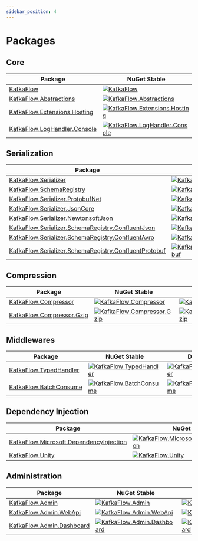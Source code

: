 ```yaml
---
sidebar_position: 4
---
```


# Packages

## Core

| Package                                                                                                            | NuGet Stable                                                                                                                                                                                      | Downloads                                                                                                                                                                                          |
| ------------------------------------------------------------------------------------------------------------------ | ------------------------------------------------------------------------------------------------------------------------------------------------------------------------------------------------- | -------------------------------------------------------------------------------------------------------------------------------------------------------------------------------------------------- |
| [KafkaFlow](https://www.nuget.org/packages/KafkaFlow/)                                                             | [![KafkaFlow](https://img.shields.io/nuget/v/KafkaFlow.svg)](https://www.nuget.org/packages/KafkaFlow/)                                                                                           | [![KafkaFlow](https://img.shields.io/nuget/dt/KafkaFlow.svg)](https://www.nuget.org/packages/KafkaFlow/)                                                                                           |
| [KafkaFlow.Abstractions](https://www.nuget.org/packages/KafkaFlow.Abstractions/)                                   | [![KafkaFlow.Abstractions](https://img.shields.io/nuget/v/KafkaFlow.Abstractions.svg)](https://www.nuget.org/packages/KafkaFlow.Abstractions/)                                                    | [![KafkaFlow](https://img.shields.io/nuget/dt/KafkaFlow.Abstractions.svg)](https://www.nuget.org/packages/KafkaFlow.Abstractions/)                                                                 |
| [KafkaFlow.Extensions.Hosting](https://www.nuget.org/packages/KafkaFlow.Extensions.Hosting/)                       | [![KafkaFlow.Extensions.Hosting](https://img.shields.io/nuget/v/KafkaFlow.Extensions.Hosting.svg)](https://www.nuget.org/packages/KafkaFlow.Extensions.Hosting/)                                  | [![KafkaFlow](https://img.shields.io/nuget/dt/KafkaFlow.Extensions.Hosting.svg)](https://www.nuget.org/packages/KafkaFlow.Extensions.Hosting/)                                                     |
| [KafkaFlow.LogHandler.Console](https://www.nuget.org/packages/KafkaFlow.LogHandler.Console/)                       | [![KafkaFlow.LogHandler.Console](https://img.shields.io/nuget/v/KafkaFlow.LogHandler.Console.svg)](https://www.nuget.org/packages/KafkaFlow.LogHandler.Console/)                                  | [![KafkaFlow.LogHandler.Console](https://img.shields.io/nuget/dt/KafkaFlow.LogHandler.Console.svg)](https://www.nuget.org/packages/KafkaFlow.LogHandler.Console/)                                  |

## Serialization

| Package                                                                                                                                              | NuGet Stable                                                                                                                                                                                                                                         | Downloads                                                                                                                                                                                                                                             |
| ---------------------------------------------------------------------------------------------------------------------------------------------------- | ---------------------------------------------------------------------------------------------------------------------------------------------------------------------------------------------------------------------------------------------------- | ----------------------------------------------------------------------------------------------------------------------------------------------------------------------------------------------------------------------------------------------------- |
| [KafkaFlow.Serializer](https://www.nuget.org/packages/KafkaFlow.Serializer/)                                                                         | [![KafkaFlow.Serializer](https://img.shields.io/nuget/v/KafkaFlow.Serializer.svg)](https://www.nuget.org/packages/KafkaFlow.Serializer/)                                                                                                             | [![KafkaFlow.Serializer](https://img.shields.io/nuget/dt/KafkaFlow.Serializer.svg)](https://www.nuget.org/packages/KafkaFlow.Serializer/)                                                                                                             |
| [KafkaFlow.SchemaRegistry](https://www.nuget.org/packages/KafkaFlow.SchemaRegistry/)                                                                 | [![KafkaFlow.SchemaRegistry](https://img.shields.io/nuget/v/KafkaFlow.SchemaRegistry.svg)](https://www.nuget.org/packages/KafkaFlow.SchemaRegistry/)                                                                                                 | [![KafkaFlow.SchemaRegistry](https://img.shields.io/nuget/dt/KafkaFlow.SchemaRegistry.svg)](https://www.nuget.org/packages/KafkaFlow.SchemaRegistry/)                                                                                                 |
| [KafkaFlow.Serializer.ProtobufNet](https://www.nuget.org/packages/KafkaFlow.Serializer.ProtobufNet/)                                                 | [![KafkaFlow.Serializer.ProtobufNet](https://img.shields.io/nuget/v/KafkaFlow.Serializer.ProtobufNet.svg)](https://www.nuget.org/packages/KafkaFlow.Serializer.ProtobufNet/)                                                                         | [![KafkaFlow.Serializer.ProtobufNet](https://img.shields.io/nuget/dt/KafkaFlow.Serializer.ProtobufNet.svg)](https://www.nuget.org/packages/KafkaFlow.Serializer.ProtobufNet/)                                                                         |
| [KafkaFlow.Serializer.JsonCore](https://www.nuget.org/packages/KafkaFlow.Serializer.JsonCore/)                                                       | [![KafkaFlow.Serializer.JsonCore](https://img.shields.io/nuget/v/KafkaFlow.Serializer.JsonCore.svg)](https://www.nuget.org/packages/KafkaFlow.Serializer.JsonCore/)                                                                                  | [![KafkaFlow.Serializer.JsonCore](https://img.shields.io/nuget/dt/KafkaFlow.Serializer.JsonCore.svg)](https://www.nuget.org/packages/KafkaFlow.Serializer.JsonCore/)                                                                                  |
| [KafkaFlow.Serializer.NewtonsoftJson](https://www.nuget.org/packages/KafkaFlow.Serializer.NewtonsoftJson/)                                           | [![KafkaFlow.Serializer.NewtonsoftJson](https://img.shields.io/nuget/v/KafkaFlow.Serializer.NewtonsoftJson.svg)](https://www.nuget.org/packages/KafkaFlow.Serializer.NewtonsoftJson/)                                                                | [![KafkaFlow.Serializer.NewtonsoftJson](https://img.shields.io/nuget/dt/KafkaFlow.Serializer.NewtonsoftJson.svg)](https://www.nuget.org/packages/KafkaFlow.Serializer.NewtonsoftJson/)                                                                |
| [KafkaFlow.Serializer.SchemaRegistry.ConfluentJson](https://www.nuget.org/packages/KafkaFlow.Serializer.SchemaRegistry.ConfluentJson/)               | [![KafkaFlow.Serializer.SchemaRegistry.ConfluentJson](https://img.shields.io/nuget/v/KafkaFlow.Serializer.SchemaRegistry.ConfluentJson.svg)](https://www.nuget.org/packages/KafkaFlow.Serializer.SchemaRegistry.ConfluentJson/)                      | [![KafkaFlow.Serializer.SchemaRegistry.ConfluentJson](https://img.shields.io/nuget/dt/KafkaFlow.Serializer.SchemaRegistry.ConfluentJson.svg)](https://www.nuget.org/packages/KafkaFlow.Serializer.SchemaRegistry.ConfluentJson/)                      |
| [KafkaFlow.Serializer.SchemaRegistry.ConfluentAvro](https://www.nuget.org/packages/KafkaFlow.Serializer.SchemaRegistry.ConfluentAvro/)               | [![KafkaFlow.Serializer.SchemaRegistry.ConfluentAvro](https://img.shields.io/nuget/v/KafkaFlow.Serializer.SchemaRegistry.ConfluentAvro.svg)](https://www.nuget.org/packages/KafkaFlow.Serializer.SchemaRegistry.ConfluentAvro/)                      | [![KafkaFlow.Serializer.SchemaRegistry.ConfluentAvro](https://img.shields.io/nuget/dt/KafkaFlow.Serializer.SchemaRegistry.ConfluentAvro.svg)](https://www.nuget.org/packages/KafkaFlow.Serializer.SchemaRegistry.ConfluentAvro/)                      |
| [KafkaFlow.Serializer.SchemaRegistry.ConfluentProtobuf](https://www.nuget.org/packages/KafkaFlow.Serializer.SchemaRegistry.ConfluentProtobuf/)       | [![KafkaFlow.Serializer.SchemaRegistry.ConfluentProtobuf](https://img.shields.io/nuget/v/KafkaFlow.Serializer.SchemaRegistry.ConfluentProtobuf.svg)](https://www.nuget.org/packages/KafkaFlow.Serializer.SchemaRegistry.ConfluentProtobuf/)          | [![KafkaFlow.Serializer.SchemaRegistry.ConfluentProtobuf](https://img.shields.io/nuget/dt/KafkaFlow.Serializer.SchemaRegistry.ConfluentProtobuf.svg)](https://www.nuget.org/packages/KafkaFlow.Serializer.SchemaRegistry.ConfluentProtobuf/)          |

## Compression

| Package                                                                                                            | NuGet Stable                                                                                                                                                                                      | Downloads                                                                                                                                                                                          |
| ------------------------------------------------------------------------------------------------------------------ | ------------------------------------------------------------------------------------------------------------------------------------------------------------------------------------------------- | -------------------------------------------------------------------------------------------------------------------------------------------------------------------------------------------------- |
| [KafkaFlow.Compressor](https://www.nuget.org/packages/KafkaFlow.Compressor/)                                       | [![KafkaFlow.Compressor](https://img.shields.io/nuget/v/KafkaFlow.Compressor.svg)](https://www.nuget.org/packages/KafkaFlow.Compressor/)                                                          | [![KafkaFlow.Compressor](https://img.shields.io/nuget/dt/KafkaFlow.Compressor.svg)](https://www.nuget.org/packages/KafkaFlow.Compressor/)                                                          |
| [KafkaFlow.Compressor.Gzip](https://www.nuget.org/packages/KafkaFlow.Compressor.Gzip/)                             | [![KafkaFlow.Compressor.Gzip](https://img.shields.io/nuget/v/KafkaFlow.Compressor.Gzip.svg)](https://www.nuget.org/packages/KafkaFlow.Compressor.Gzip/)                                           | [![KafkaFlow.Compressor.Gzip](https://img.shields.io/nuget/dt/KafkaFlow.Compressor.Gzip.svg)](https://www.nuget.org/packages/KafkaFlow.Compressor.Gzip/)                                           |

## Middlewares

| Package                                                                                                            | NuGet Stable                                                                                                                                                                                      | Downloads                                                                                                                                                                                          |
| ------------------------------------------------------------------------------------------------------------------ | ------------------------------------------------------------------------------------------------------------------------------------------------------------------------------------------------- | -------------------------------------------------------------------------------------------------------------------------------------------------------------------------------------------------- |
| [KafkaFlow.TypedHandler](https://www.nuget.org/packages/KafkaFlow.TypedHandler/)                                   | [![KafkaFlow.TypedHandler](https://img.shields.io/nuget/v/KafkaFlow.TypedHandler.svg)](https://www.nuget.org/packages/KafkaFlow.TypedHandler/)                                                    | [![KafkaFlow.TypedHandler](https://img.shields.io/nuget/dt/KafkaFlow.TypedHandler.svg)](https://www.nuget.org/packages/KafkaFlow.TypedHandler/)                                                    |
| [KafkaFlow.BatchConsume](https://www.nuget.org/packages/KafkaFlow.BatchConsume/)                                   | [![KafkaFlow.BatchConsume](https://img.shields.io/nuget/v/KafkaFlow.BatchConsume.svg)](https://www.nuget.org/packages/KafkaFlow.BatchConsume/)                                                    | [![KafkaFlow.BatchConsume](https://img.shields.io/nuget/dt/KafkaFlow.BatchConsume.svg)](https://www.nuget.org/packages/KafkaFlow.BatchConsume/)                                                    |

## Dependency Injection

| Package                                                                                                            | NuGet Stable                                                                                                                                                                                      | Downloads                                                                                                                                                                                          |
| ------------------------------------------------------------------------------------------------------------------ | ------------------------------------------------------------------------------------------------------------------------------------------------------------------------------------------------- | -------------------------------------------------------------------------------------------------------------------------------------------------------------------------------------------------- |
| [KafkaFlow.Microsoft.DependencyInjection](https://www.nuget.org/packages/KafkaFlow.Microsoft.DependencyInjection/) | [![KafkaFlow.Microsoft.DependencyInjection](https://img.shields.io/nuget/v/KafkaFlow.Microsoft.DependencyInjection.svg)](https://www.nuget.org/packages/KafkaFlow.Microsoft.DependencyInjection/) | [![KafkaFlow.Microsoft.DependencyInjection](https://img.shields.io/nuget/dt/KafkaFlow.Microsoft.DependencyInjection.svg)](https://www.nuget.org/packages/KafkaFlow.Microsoft.DependencyInjection/) |
| [KafkaFlow.Unity](https://www.nuget.org/packages/KafkaFlow.Unity/)                                                 | [![KafkaFlow.Unity](https://img.shields.io/nuget/v/KafkaFlow.Unity.svg)](https://www.nuget.org/packages/KafkaFlow.Unity/)                                                                         | [![KafkaFlow.Unity](https://img.shields.io/nuget/dt/KafkaFlow.Unity.svg)](https://www.nuget.org/packages/KafkaFlow.Unity/)                                                                         |

## Administration

| Package                                                                                                            | NuGet Stable                                                                                                                                                                                      | Downloads                                                                                                                                                                                          |
| ------------------------------------------------------------------------------------------------------------------ | ------------------------------------------------------------------------------------------------------------------------------------------------------------------------------------------------- | -------------------------------------------------------------------------------------------------------------------------------------------------------------------------------------------------- |
| [KafkaFlow.Admin](https://www.nuget.org/packages/KafkaFlow.Admin/)   												 | [![KafkaFlow.Admin](https://img.shields.io/nuget/v/KafkaFlow.Admin.svg)](https://www.nuget.org/packages/KafkaFlow.Admin/)                                  										 | [![KafkaFlow.Admin](https://img.shields.io/nuget/dt/KafkaFlow.Admin.svg)](https://www.nuget.org/packages/KafkaFlow.Admin/)                                                                         |
| [KafkaFlow.Admin.WebApi](https://www.nuget.org/packages/KafkaFlow.Admin.WebApi/)                       			 | [![KafkaFlow.Admin.WebApi](https://img.shields.io/nuget/v/KafkaFlow.Admin.WebApi.svg)](https://www.nuget.org/packages/KafkaFlow.Admin.WebApi/)                                  			 		 | [![KafkaFlow.Admin.WebApi](https://img.shields.io/nuget/dt/KafkaFlow.Admin.WebApi.svg)](https://www.nuget.org/packages/KafkaFlow.Admin.WebApi/)                                                    |
| [KafkaFlow.Admin.Dashboard](https://www.nuget.org/packages/KafkaFlow.Admin.Dashboard/)                       			 | [![KafkaFlow.Admin.Dashboard](https://img.shields.io/nuget/v/KafkaFlow.Admin.Dashboard.svg)](https://www.nuget.org/packages/KafkaFlow.Admin.Dashboard/)                                  			 		 | [![KafkaFlow.Admin.Dashboard](https://img.shields.io/nuget/dt/KafkaFlow.Admin.Dashboard.svg)](https://www.nuget.org/packages/KafkaFlow.Admin.Dashboard/)                                                    |
